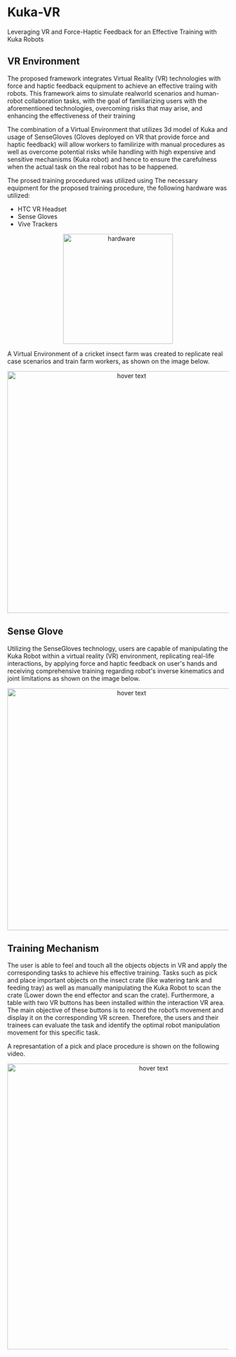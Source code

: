 # Kuka-VR
Leveraging VR and Force-Haptic Feedback for an Effective Training with Kuka Robots

## VR Environment

The proposed framework integrates Virtual Reality (VR) technologies with force and haptic feedback equipment to achieve an effective traiing with robots. This framework aims to simulate realworld scenarios and human-robot collaboration tasks, with the goal of familiarizing users with the aforementioned technologies, overcoming risks that may arise, and enhancing the effectiveness of their training

The combination of a Virtual Environment that utilizes 3d model of Kuka and usage of SenseGloves (Gloves deployed on VR that provide force and haptic feedback) will allow workers to familirize with manual procedures as well as overcome potential risks while handling with high expensive and sensitive mechanisms (Kuka robot) and hence to ensure the carefulness when the actual task on the real robot has to be happened.

The prosed training procedured was utilized using  The necessary equipment for the proposed training procedure, the following hardware was utilized:
- HTC VR Headset
- Sense Gloves
- Vive Trackers

<p align="center">
  <img src="https://github.com/pkatranitsiotis/Kuka-VR/assets/101392986/4dae877c-e451-4d48-859c-1c9e2bdebbe9" width="250" title="hardware">
</p>

A Virtual Environment of a cricket insect farm was created to replicate real case scenarios and train farm workers, as shown on the image below.

<p align="center">
  <img src="https://github.com/pkatranitsiotis/Kuka-VR/assets/101392986/a94709ee-1857-4436-b878-ce58d3acb4e4" width="550" title="hover text">
</p>


## Sense Glove

Utilizing the SenseGloves technology, users are capable of manipulating the Kuka Robot within a virtual reality (VR) environment, replicating real-life interactions, by applying force and haptic feedback on user's hands and receiving comprehensive training regarding robot's inverse kinematics and joint limitations as shown on the image below.

<p align="center">
  <img src="https://github.com/pkatranitsiotis/Kuka-VR/assets/101392986/b79040b7-4bc3-43e9-a854-62d75bc055eb" width="550" title="hover text">
</p>

## Training Mechanism

The user is able to feel and touch all the objects objects in VR and apply the corresponding tasks to achieve his effective training. Tasks such as pick and place important objects on the insect crate (like watering tank and feeding tray) as well as manually manipulating the Kuka Robot to scan the crate (Lower down the end effector and scan the crate). Furthermore, a table with two VR buttons has been installed within the interaction VR area. The main objective of these buttons is to record the robot’s movement and display it on the corresponding VR screen. Therefore, the users and their trainees can evaluate the task and identify the optimal robot manipulation movement for this specific task.

A represantation of a pick and place procedure is shown on the following video.

<p align="center">
  <img src="https://github.com/pkatranitsiotis/Kuka-VR/assets/101392986/45223de3-f0ae-4e29-bfdf-5c366e315ed6" width="650" title="hover text">
</p>




